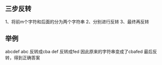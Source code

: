 ## 三步反转
1、将前m个字符和后面的分为两个字符串
2、分别进行反转
3、最终再反转
## 举例
abcdef
abc 反转成cba
def 反转成fed
因此原来的字符串变成了cbafed
最后反转，得到正确答案